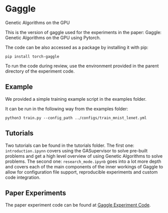 # Gaggle
Genetic Algorithms on the GPU

This is the version of gaggle used for the experiments in the paper: Gaggle: Genetic Algorithms on the GPU using 
Pytorch.

The code can be also accessed as a package by installing it with pip:

<code>pip install torch-gaggle</code>

To run the code during review, use the environment provided in the parent directory of the experiment code.

## Example

We provided a simple training example script in the examples folder.

It can be run in the following way from the examples folder:

<pre><code>python3 train.py --config_path ../configs/train_mnist_lenet.yml </code></pre>

## Tutorials

Two tutorials can be found in the tutorials folder. 
The first one: <code>introduction.ipynn</code> covers using the GASupervisor to solve pre-built problems and get a high level overview of using Genetic Algorithms to solve problems.
The second one: <code>research_mode.ipynb</code> goes into a lot more depth and covers each of the main components of the inner workings of Gaggle to allow for configuration file support, reproducible experiments and custom code integration.

## Paper Experiments

The paper experiment code can be found at [Gaggle Experiment Code](https://github.com/LucasFenaux/gaggle-benchmarking).
